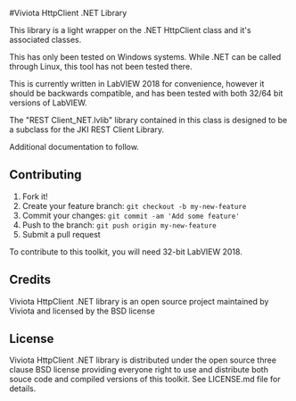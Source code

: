 #Viviota HttpClient .NET Library

This library is a light wrapper on the .NET HttpClient class and it's associated classes.  

This has only been tested on Windows systems.  While .NET can be called through Linux, this tool has not been tested there.

This is currently written in LabVIEW 2018 for convenience, however it should be backwards compatible, and has been tested with both 32/64 bit versions of LabVIEW.

The "REST Client_NET.lvlib" library contained in this class is designed to be a subclass for the JKI REST Client Library.

Additional documentation to follow.

## Contributing

1. Fork it!
2. Create your feature branch: `git checkout -b my-new-feature`
3. Commit your changes: `git commit -am 'Add some feature'`
4. Push to the branch: `git push origin my-new-feature`
5. Submit a pull request

To contribute to this toolkit, you will need 32-bit LabVIEW 2018.

## Credits

Viviota HttpClient .NET library is an open source project maintained by Viviota and licensed by the BSD license

## License

Viviota HttpClient .NET library is distributed under the open source three clause BSD license providing everyone right to use and distribute both souce code and compiled versions of this toolkit. See LICENSE.md file for details.